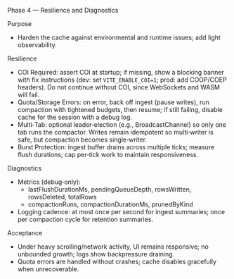 Phase 4 — Resilience and Diagnostics

Purpose
- Harden the cache against environmental and runtime issues; add light observability.

Resilience
- COI Required: assert COI at startup; if missing, show a blocking banner with fix instructions (dev: set `VITE_ENABLE_COI=1`; prod: add COOP/COEP headers). Do not continue without COI, since WebSockets and WASM will fail.
- Quota/Storage Errors: on error, back off ingest (pause writes), run compaction with tightened budgets, then resume; if still failing, disable cache for the session with a debug log.
- Multi‑Tab: optional leader‑election (e.g., BroadcastChannel) so only one tab runs the compactor. Writes remain idempotent so multi‑writer is safe, but compaction becomes single‑writer.
- Burst Protection: ingest buffer drains across multiple ticks; measure flush durations; cap per‑tick work to maintain responsiveness.

Diagnostics
- Metrics (debug‑only):
  - lastFlushDurationMs, pendingQueueDepth, rowsWritten, rowsDeleted, totalRows
  - compactionRuns, compactionDurationMs, prunedByKind
- Logging cadence: at most once per second for ingest summaries; once per compaction cycle for retention summaries.

Acceptance
- Under heavy scrolling/network activity, UI remains responsive; no unbounded growth; logs show backpressure draining.
- Quota errors are handled without crashes; cache disables gracefully when unrecoverable.
